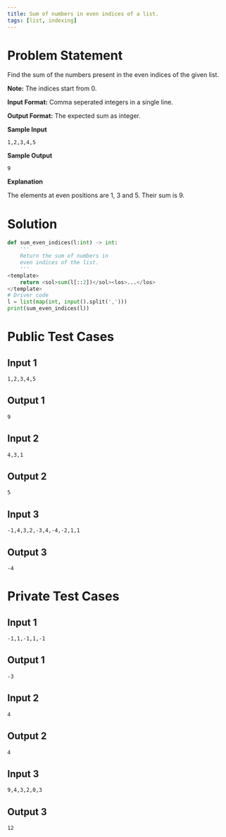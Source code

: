 ```yaml
---
title: Sum of numbers in even indices of a list.
tags: [list, indexing]
---
```


# Problem Statement

Find the sum of the numbers present in the even indices of the given list. 

**Note:** The indices start from 0.

**Input Format:** Comma seperated integers in a single line.  

**Output Format:** The expected sum as integer.

**Sample Input**
```
1,2,3,4,5
```
**Sample Output**
```
9
```

**Explanation**  

The elements at even positions are 1, 3 and 5. Their sum is 9.

# Solution

```python test.py  -r 'python test.py'
def sum_even_indices(l:int) -> int:
    '''
    Return the sum of numbers in 
    even indices of the list.
    '''
<template>
    return <sol>sum(l[::2])</sol><los>...</los>
</template>
# Driver code
l = list(map(int, input().split(',')))
print(sum_even_indices(l))
```

# Public Test Cases

## Input 1

```
1,2,3,4,5
```

## Output 1

```
9
```

## Input 2

```
4,3,1
```

## Output 2

```
5
```

## Input 3

```
-1,4,3,2,-3,4,-4,-2,1,1
```

## Output 3

```
-4
```

# Private Test Cases

## Input 1

```
-1,1,-1,1,-1
```

## Output 1

```
-3
```

## Input 2

```
4
```

## Output 2

```
4
```

## Input 3

```
9,4,3,2,0,3
```

## Output 3

```
12
```
